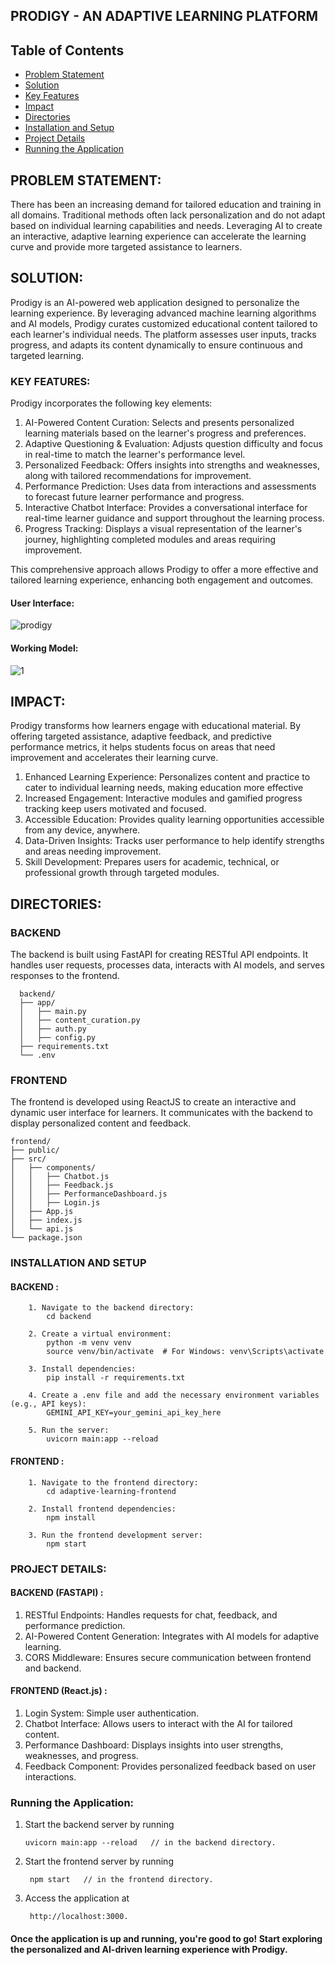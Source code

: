 ## PRODIGY - AN ADAPTIVE LEARNING PLATFORM

## Table of Contents
- [Problem Statement](#problem-statement)
- [Solution](#solution)
- [Key Features](#key-features)
- [Impact](#impact)
- [Directories](#directories)
- [Installation and Setup](#installation-and-setup)
- [Project Details](#project-details)
- [Running the Application](#running-the-application)


## **PROBLEM STATEMENT:**
There has been an increasing demand for tailored education and training in all domains. Traditional methods often lack personalization and do not adapt based on individual learning capabilities and needs. Leveraging AI to create an interactive, adaptive learning experience can accelerate the learning curve and provide more targeted assistance to learners.

## **SOLUTION:**
Prodigy is an AI-powered web application designed to personalize the learning experience. By leveraging advanced machine learning algorithms and AI models, Prodigy curates customized educational content tailored to each learner's individual needs. The platform assesses user inputs, tracks progress, and adapts its content dynamically to ensure continuous and targeted learning.

### KEY FEATURES:

Prodigy incorporates the following key elements:

1. AI-Powered Content Curation: Selects and presents personalized learning materials based on the learner's progress and preferences.
2. Adaptive Questioning & Evaluation: Adjusts question difficulty and focus in real-time to match the learner's performance level.
3. Personalized Feedback: Offers insights into strengths and weaknesses, along with tailored recommendations for improvement.
4. Performance Prediction: Uses data from interactions and assessments to forecast future learner performance and progress.
5. Interactive Chatbot Interface: Provides a conversational interface for real-time learner guidance and support throughout the learning process.
6. Progress Tracking: Displays a visual representation of the learner's journey, highlighting completed modules and areas requiring improvement.

This comprehensive approach allows Prodigy to offer a more effective and tailored learning experience, enhancing both engagement and outcomes.

#### User Interface: 



![prodigy](https://github.com/user-attachments/assets/3c458b19-755e-4b9f-8fb0-a5fe186b92c7)



#### Working Model:



![1](https://github.com/user-attachments/assets/dac6c7ea-d673-4a01-a072-0515df5f1d59)



## **IMPACT:**
Prodigy transforms how learners engage with educational material. By offering targeted assistance, adaptive feedback, and predictive performance metrics, it helps students focus on areas that need improvement and accelerates their learning curve. 

1. Enhanced Learning Experience: Personalizes content and practice to cater to individual learning needs, making education more effective
2. Increased Engagement: Interactive modules and gamified progress tracking keep users motivated and focused.
3. Accessible Education: Provides quality learning opportunities accessible from any device, anywhere.
4. Data-Driven Insights: Tracks user performance to help identify strengths and areas needing improvement. 
5. Skill Development: Prepares users for academic, technical, or professional growth through targeted modules. 


## DIRECTORIES:

### BACKEND
The backend is built using FastAPI for creating RESTful API endpoints. It handles user requests, processes data, interacts with AI models, and serves responses to the frontend.
    
      backend/
      ├── app/
      │   ├── main.py
      │   ├── content_curation.py
      │   ├── auth.py
      │   ├── config.py
      ├── requirements.txt
      └── .env

### FRONTEND
The frontend is developed using ReactJS to create an interactive and dynamic user interface for learners. It communicates with the backend to display personalized content and feedback.

    frontend/
    ├── public/
    ├── src/
    │   ├── components/
    │   │   ├── Chatbot.js
    │   │   ├── Feedback.js
    │   │   ├── PerformanceDashboard.js
    │   │   ├── Login.js
    │   ├── App.js
    │   ├── index.js
    │   └── api.js
    └── package.json

### INSTALLATION AND SETUP
  #### BACKEND :
        1. Navigate to the backend directory:
            cd backend

        2. Create a virtual environment:
            python -m venv venv
            source venv/bin/activate  # For Windows: venv\Scripts\activate

        3. Install dependencies:
            pip install -r requirements.txt

        4. Create a .env file and add the necessary environment variables (e.g., API keys):
            GEMINI_API_KEY=your_gemini_api_key_here

        5. Run the server:
            uvicorn main:app --reload

  #### FRONTEND :
        1. Navigate to the frontend directory:
            cd adaptive-learning-frontend
        
        2. Install frontend dependencies:
            npm install
        
        3. Run the frontend development server:
            npm start

### PROJECT DETAILS:
  #### BACKEND (FASTAPI) :
1. RESTful Endpoints: Handles requests for chat, feedback, and performance prediction.
2. AI-Powered Content Generation: Integrates with AI models for adaptive learning.
3. CORS Middleware: Ensures secure communication between frontend and backend.

#### FRONTEND (React.js) :
1. Login System: Simple user authentication.
2. Chatbot Interface: Allows users to interact with the AI for tailored content.
3. Performance Dashboard: Displays insights into user strengths, weaknesses, and progress.
4. Feedback Component: Provides personalized feedback based on user interactions.

### Running the Application:
  1. Start the backend server by running
     
         uvicorn main:app --reload   // in the backend directory.

  2. Start the frontend server by running
     
          npm start   // in the frontend directory.

  3. Access the application at

          http://localhost:3000.


#### Once the application is up and running, you're good to go! Start exploring the personalized and AI-driven learning experience with Prodigy.
